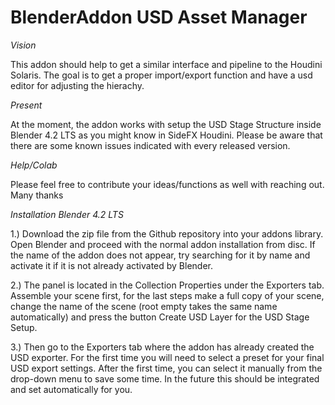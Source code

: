 # BlenderAddon USD Asset Manager

*Vision* 

This addon should help to get a similar interface and pipeline to the Houdini Solaris. The goal is to get a proper import/export function and have a usd editor for adjusting the hierachy. 

*Present*

At the moment, the addon works with setup the USD Stage Structure inside Blender 4.2 LTS as you might know in SideFX Houdini. Please be aware that there are some known issues indicated with every released version.

*Help/Colab*

Please feel free to contribute your ideas/functions as well with reaching out. 
Many thanks



*Installation Blender 4.2 LTS*

1.) Download the zip file from the Github repository into your addons library. Open Blender and proceed with the normal addon installation from disc. If the name of the addon does not appear, try searching for it by name and activate it if it is not already activated by Blender.

2.) The panel is located in the Collection Properties under the Exporters tab. Assemble your scene first, for the last steps make a full copy of your scene, change the name of the scene (root empty takes the same name automatically) and press the button Create USD Layer for the USD Stage Setup. 

3.) Then go to the Exporters tab where the addon has already created the USD exporter. For the first time you will need to select a preset for your final USD export settings. After the first time, you can select it manually from the drop-down menu to save some time. In the future this should be integrated and set automatically for you.
